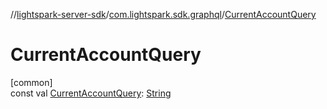 //[lightspark-server-sdk](../../index.md)/[com.lightspark.sdk.graphql](index.md)/[CurrentAccountQuery](-current-account-query.md)

# CurrentAccountQuery

[common]\
const val [CurrentAccountQuery](-current-account-query.md): [String](https://kotlinlang.org/api/latest/jvm/stdlib/kotlin/-string/index.html)
